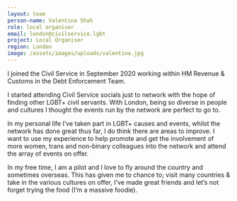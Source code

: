 ```yaml
---
layout: team
person-name: Valentina Shah
role: local organiser
email: london@civilservice.lgbt
project: Local Organiser
region: London
image: /assets/images/uploads/valentina.jpg
---
```

I joined the Civil Service in September 2020 working within HM Revenue & Customs in the Debt Enforcement Team.

I started attending Civil Service socials just to network with the hope of finding other LGBT+ civil servants. With London, being so diverse in people and cultures I thought the events run by the network are perfect to go to. 

In my personal life I’ve taken part in LGBT+ causes and events, whilst the network has done great thus far, I do think there are areas to improve. I want to use my experience to help promote and get the involvement of more women, trans and non-binary colleagues into the network and attend the array of events on offer.

In my free time, I am a pilot and I love to fly around the country and sometimes overseas. This has given me to chance to; visit many countries & take in the various cultures on offer, I’ve made great friends and let’s not forget trying the food (I’m a massive foodie).
